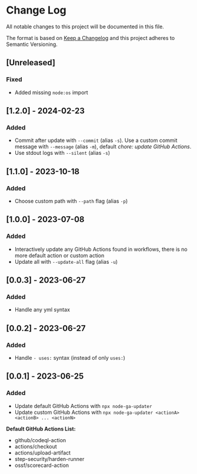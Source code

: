 # Change Log

All notable changes to this project will be documented in this file.

The format is based on [Keep a Changelog](http://keepachangelog.com/) and this project adheres to Semantic Versioning.

## [Unreleased]

### Fixed

- Added missing `node:os` import

## [1.2.0] - 2024-02-23

### Added

- Commit after update with `--commit` (alias `-s`). Use a custom commit message with `--message` (alias `-m`), default *chore: update GitHub Actions*.
- Use stdout logs with `--silent` (alias `-s`)

## [1.1.0] - 2023-10-18

### Added

- Choose custom path with `--path` flag (alias `-p`)

## [1.0.0] - 2023-07-08

### Added

- Interactively update any GitHub Actions found in workflows, there is no more default action or custom action
- Update all with `--update-all` flag (alias `-u`)

## [0.0.3] - 2023-06-27

### Added

- Handle any yml syntax

## [0.0.2] - 2023-06-27

### Added

- Handle `- uses:` syntax (instead of only `uses:`)

## [0.0.1] - 2023-06-25

### Added

- Update default GitHub Actions with `npx node-ga-updater`
- Update custom GitHub Actions with `npx node-ga-updater <actionA> <actionB> ... <actionN>`

**Default GitHub Actions List:**
- github/codeql-action
- actions/checkout
- actions/upload-artifact
- step-security/harden-runner
- ossf/scorecard-action
